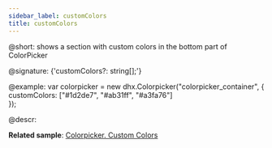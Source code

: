 ```yaml
---
sidebar_label: customColors
title: customColors
---          
```


@short: shows a section with custom colors in the bottom part of ColorPicker

@signature: {'customColors?: string[];'}

@example:
var colorpicker = new dhx.Colorpicker("colorpicker_container", {
	customColors: ["#1d2de7", "#ab31ff", "#a3fa76"]					
});

@descr: 

**Related sample**: [Colorpicker. Custom Colors](https://snippet.dhtmlx.com/zf88vxd1)

[comment]: # (@related: colorpicker/how_to_start.md#initialize-colorpicker)
